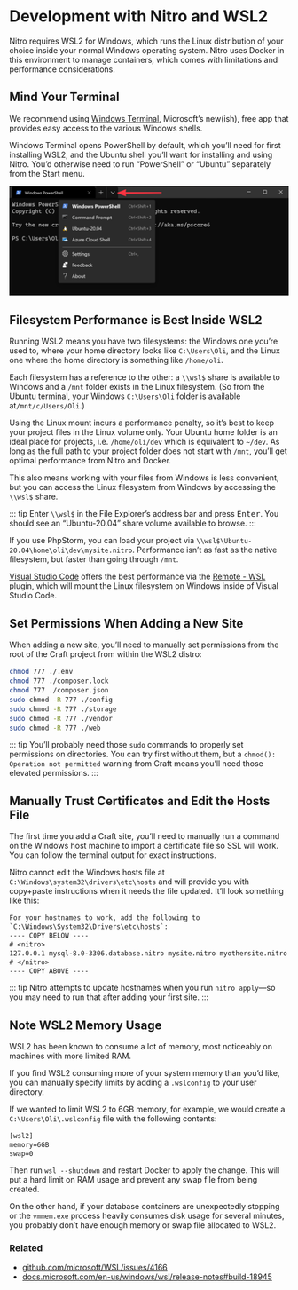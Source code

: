 # Development with Nitro and WSL2

Nitro requires WSL2 for Windows, which runs the Linux distribution of your choice inside your normal Windows operating system. Nitro uses Docker in this environment to manage containers, which comes with limitations and performance considerations.

## Mind Your Terminal

We recommend using [Windows Terminal](https://www.microsoft.com/en-us/p/windows-terminal/9n0dx20hk701), Microsoft’s new(ish), free app that provides easy access to the various Windows shells.

Windows Terminal opens PowerShell by default, which you’ll need for first installing WSL2, and the Ubuntu shell you’ll want for installing and using Nitro. You’d otherwise need to run “PowerShell” or “Ubuntu” separately from the Start menu.

![Dropdown menu for convenient shell selection in Windows Terminal](./images/windows-terminal-shell-selection.png)

## Filesystem Performance is Best Inside WSL2

Running WSL2 means you have two filesystems: the Windows one you’re used to, where your home directory looks like `C:\Users\Oli`, and the Linux one where the home directory is something like `/home/oli`.

Each filesystem has a reference to the other: a `\\wsl$` share is available to Windows and a `/mnt` folder exists in the Linux filesystem. (So from the Ubuntu terminal, your Windows `C:\Users\Oli` folder is available at`/mnt/c/Users/Oli`.)

Using the Linux mount incurs a performance penalty, so it’s best to keep your project files in the Linux volume only. Your Ubuntu home folder is an ideal place for projects, i.e. `/home/oli/dev` which is equivalent to `~/dev`. As long as the full path to your project folder does not start with `/mnt`, you’ll get optimal performance from Nitro and Docker.

This also means working with your files from Windows is less convenient, but you can access the Linux filesystem from Windows by accessing the `\\wsl$` share.

::: tip
Enter `\\wsl$` in the File Explorer’s address bar and press <kbd>Enter</kbd>. You should see an “Ubuntu-20.04” share volume available to browse.
:::

If you use PhpStorm, you can load your project via `\\wsl$\Ubuntu-20.04\home\oli\dev\mysite.nitro`. Performance isn’t as fast as the native filesystem, but faster than going through `/mnt`.

[Visual Studio Code](https://code.visualstudio.com/) offers the best performance via the [Remote - WSL](https://code.visualstudio.com/docs/remote/wsl) plugin, which will mount the Linux filesystem on Windows inside of Visual Studio Code.

## Set Permissions When Adding a New Site

When adding a new site, you’ll need to manually set permissions from the root of the Craft project from within the WSL2 distro:

```sh
chmod 777 ./.env
chmod 777 ./composer.lock
chmod 777 ./composer.json
sudo chmod -R 777 ./config
sudo chmod -R 777 ./storage
sudo chmod -R 777 ./vendor
sudo chmod -R 777 ./web
```

::: tip
You’ll probably need those `sudo` commands to properly set permissions on directories. You can try first without them, but a `chmod(): Operation not permitted` warning from Craft means you’ll need those elevated permissions.
:::

## Manually Trust Certificates and Edit the Hosts File

The first time you add a Craft site, you’ll need to manually run a command on the Windows host machine to import a certificate file so SSL will work. You can follow the terminal output for exact instructions.

Nitro cannot edit the Windows hosts file at `C:\Windows\system32\drivers\etc\hosts` and will provide you with copy+paste instructions when it needs the file updated. It’ll look something like this:

```
For your hostnames to work, add the following to `C:\Windows\System32\Drivers\etc\hosts`:
---- COPY BELOW ----
# <nitro>
127.0.0.1 mysql-8.0-3306.database.nitro mysite.nitro myothersite.nitro
# </nitro>
---- COPY ABOVE ----
```

::: tip
Nitro attempts to update hostnames when you run `nitro apply`—so you may need to run that after adding your first site.
:::

## Note WSL2 Memory Usage

WSL2 has been known to consume a lot of memory, most noticeably on machines with more limited RAM.

If you find WSL2 consuming more of your system memory than you’d like, you can manually specify limits by adding a `.wslconfig` to your user directory.

If we wanted to limit WSL2 to 6GB memory, for example, we would create a `C:\Users\Oli\.wslconfig` file with the following contents:

```
[wsl2]
memory=6GB
swap=0
```

Then run `wsl --shutdown` and restart Docker to apply the change. This will put a hard limit on RAM usage and prevent any swap file from being created.

On the other hand, if your database containers are unexpectedly stopping or the `vmmem.exe` process heavily consumes disk usage for several minutes, you probably don’t have enough memory or swap file allocated to WSL2.

### Related

- [github.com/microsoft/WSL/issues/4166](https://github.com/microsoft/WSL/issues/4166)
- [docs.microsoft.com/en-us/windows/wsl/release-notes#build-18945](https://docs.microsoft.com/en-us/windows/wsl/release-notes#build-18945)
